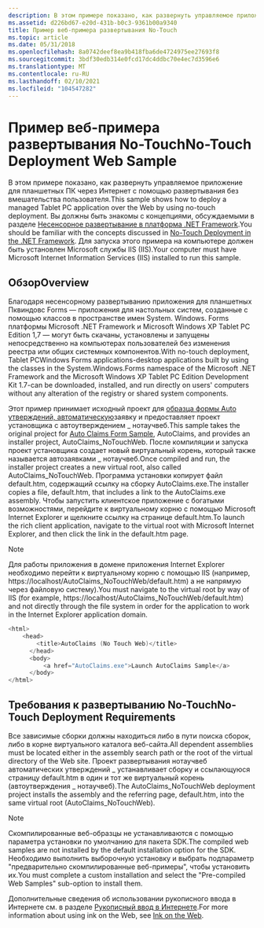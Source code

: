 ```yaml
---
description: В этом примере показано, как развернуть управляемое приложение для планшетных ПК через Интернет с помощью развертывания без вмешательства пользователя.
ms.assetid: d226bd67-e20d-431b-b0c3-9361b00a9340
title: Пример веб-примера развертывания No-Touch
ms.topic: article
ms.date: 05/31/2018
ms.openlocfilehash: 8a0742deef8ea9b418fba6de4724975ee27693f8
ms.sourcegitcommit: 3bdf30edb314e0fcd17dc4ddbc70e4ec7d3596e6
ms.translationtype: MT
ms.contentlocale: ru-RU
ms.lasthandoff: 02/10/2021
ms.locfileid: "104547282"
---
```

# <a name="no-touch-deployment-web-sample"></a><span data-ttu-id="7995f-103">Пример веб-примера развертывания No-Touch</span><span class="sxs-lookup"><span data-stu-id="7995f-103">No-Touch Deployment Web Sample</span></span>

<span data-ttu-id="7995f-104">В этом примере показано, как развернуть управляемое приложение для планшетных ПК через Интернет с помощью развертывания без вмешательства пользователя.</span><span class="sxs-lookup"><span data-stu-id="7995f-104">This sample shows how to deploy a managed Tablet PC application over the Web by using no-touch deployment.</span></span> <span data-ttu-id="7995f-105">Вы должны быть знакомы с концепциями, обсуждаемыми в разделе [Несенсорное развертывание в платформа .NET Framework](/documentation/?url=%2flibrary%2fdv_vstechart%2fhtml%2fvbtchno-touchdeploymentinnetframework.asp).</span><span class="sxs-lookup"><span data-stu-id="7995f-105">You should be familiar with the concepts discussed in [No-Touch Deployment in the .NET Framework](/documentation/?url=%2flibrary%2fdv_vstechart%2fhtml%2fvbtchno-touchdeploymentinnetframework.asp).</span></span> <span data-ttu-id="7995f-106">Для запуска этого примера на компьютере должен быть установлен Microsoft службы IIS (IIS).</span><span class="sxs-lookup"><span data-stu-id="7995f-106">Your computer must have Microsoft Internet Information Services (IIS) installed to run this sample.</span></span>

## <a name="overview"></a><span data-ttu-id="7995f-107">Обзор</span><span class="sxs-lookup"><span data-stu-id="7995f-107">Overview</span></span>

<span data-ttu-id="7995f-108">Благодаря несенсорному развертыванию приложения для планшетных Пквиндовс Forms — приложения для настольных систем, созданные с помощью классов в пространстве имен System. Windows. Forms платформы Microsoft .NET Framework и Microsoft Windows XP Tablet PC Edition 1,7 — могут быть скачаны, установлены и запущены непосредственно на компьютерах пользователей без изменения реестра или общих системных компонентов.</span><span class="sxs-lookup"><span data-stu-id="7995f-108">With no-touch deployment, Tablet PCWindows Forms applications-desktop applications built by using the classes in the System.Windows.Forms namespace of the Microsoft .NET Framework and the Microsoft Windows XP Tablet PC Edition Development Kit 1.7-can be downloaded, installed, and run directly on users' computers without any alteration of the registry or shared system components.</span></span>

<span data-ttu-id="7995f-109">Этот пример принимает исходный проект для [образца формы Auto утверждений, автоматическую](auto-claims-form-sample.md)заявку и предоставляет проект установщика с автоутверждением \_ нотаучвеб.</span><span class="sxs-lookup"><span data-stu-id="7995f-109">This sample takes the original project for [Auto Claims Form Sample](auto-claims-form-sample.md), AutoClaims, and provides an installer project, AutoClaims\_NoTouchWeb.</span></span> <span data-ttu-id="7995f-110">После компиляции и запуска проект установщика создает новый виртуальный корень, который также называется автозаявками \_ нотаучвеб.</span><span class="sxs-lookup"><span data-stu-id="7995f-110">Once compiled and run, the installer project creates a new virtual root, also called AutoClaims\_NoTouchWeb.</span></span> <span data-ttu-id="7995f-111">Программа установки копирует файл default.htm, содержащий ссылку на сборку AutoClaims.exe.</span><span class="sxs-lookup"><span data-stu-id="7995f-111">The installer copies a file, default.htm, that includes a link to the AutoClaims.exe assembly.</span></span> <span data-ttu-id="7995f-112">Чтобы запустить клиентское приложение с богатыми возможностями, перейдите к виртуальному корню с помощью Microsoft Internet Explorer и щелкните ссылку на странице default.htm.</span><span class="sxs-lookup"><span data-stu-id="7995f-112">To launch the rich client application, navigate to the virtual root with Microsoft Internet Explorer, and then click the link in the default.htm page.</span></span>

> [!Note]  
> <span data-ttu-id="7995f-113">Для работы приложения в домене приложения Internet Explorer необходимо перейти к виртуальному корню с помощью IIS (например, https://localhost/AutoClaims\_NoTouchWeb/default.htm) а не напрямую через файловую систему).</span><span class="sxs-lookup"><span data-stu-id="7995f-113">You must navigate to the virtual root by way of IIS (for example, https://localhost/AutoClaims\_NoTouchWeb/default.htm) and not directly through the file system in order for the application to work in the Internet Explorer application domain.</span></span>

 


```C++
<html>
    <head>
        <title>AutoClaims (No Touch Web)</title>
      </head>
      <body>
          <a href="AutoClaims.exe">Launch AutoClaims Sample</a>
      </body>
</html>
```



## <a name="no-touch-deployment-requirements"></a><span data-ttu-id="7995f-114">Требования к развертыванию No-Touch</span><span class="sxs-lookup"><span data-stu-id="7995f-114">No-Touch Deployment Requirements</span></span>

<span data-ttu-id="7995f-115">Все зависимые сборки должны находиться либо в пути поиска сборок, либо в корне виртуального каталога веб-сайта.</span><span class="sxs-lookup"><span data-stu-id="7995f-115">All dependent assemblies must be located either in the assembly search path or the root of the virtual directory of the Web site.</span></span> <span data-ttu-id="7995f-116">Проект развертывания нотаучвеб автоматических утверждений \_ устанавливает сборку и ссылающуюся страницу default.htm в один и тот же виртуальный корень (автоутверждения \_ нотаучвеб).</span><span class="sxs-lookup"><span data-stu-id="7995f-116">The AutoClaims\_NoTouchWeb deployment project installs the assembly and the referring page, default.htm, into the same virtual root (AutoClaims\_NoTouchWeb).</span></span>

> [!Note]  
> <span data-ttu-id="7995f-117">Скомпилированные веб-образцы не устанавливаются с помощью параметра установки по умолчанию для пакета SDK.</span><span class="sxs-lookup"><span data-stu-id="7995f-117">The compiled web samples are not installed by the default installation option for the SDK.</span></span> <span data-ttu-id="7995f-118">Необходимо выполнить выборочную установку и выбрать подпараметр "предварительно скомпилированные веб-примеры", чтобы установить их.</span><span class="sxs-lookup"><span data-stu-id="7995f-118">You must complete a custom installation and select the "Pre-compiled Web Samples" sub-option to install them.</span></span>

 

<span data-ttu-id="7995f-119">Дополнительные сведения об использовании рукописного ввода в Интернете см. в разделе [Рукописный ввод в Интернете](ink-on-the-web.md).</span><span class="sxs-lookup"><span data-stu-id="7995f-119">For more information about using ink on the Web, see [Ink on the Web](ink-on-the-web.md).</span></span>

 

 